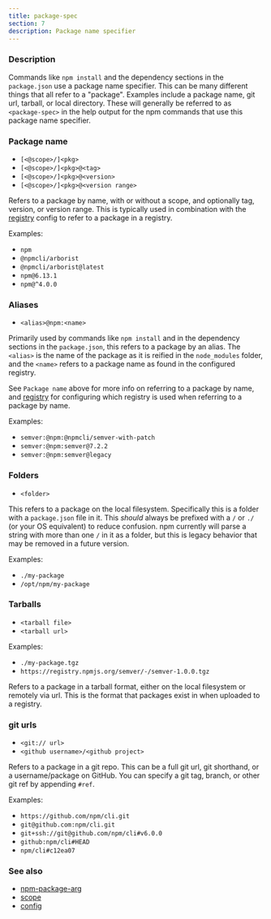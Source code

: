 ```yaml
---
title: package-spec
section: 7
description: Package name specifier
---
```


### Description

Commands like `npm install` and the dependency sections in the
`package.json` use a package name specifier. This can be many different
things that all refer to a "package". Examples include a package name,
git url, tarball, or local directory. These will generally be referred
to as `<package-spec>` in the help output for the npm commands that use
this package name specifier.

### Package name

- `[<@scope>/]<pkg>`
- `[<@scope>/]<pkg>@<tag>`
- `[<@scope>/]<pkg>@<version>`
- `[<@scope>/]<pkg>@<version range>`

Refers to a package by name, with or without a scope, and optionally
tag, version, or version range. This is typically used in combination
with the [registry](/using-npm/config#registry) config to refer to a
package in a registry.

Examples:

- `npm`
- `@npmcli/arborist`
- `@npmcli/arborist@latest`
- `npm@6.13.1`
- `npm@^4.0.0`

### Aliases

- `<alias>@npm:<name>`

Primarily used by commands like `npm install` and in the dependency
sections in the `package.json`, this refers to a package by an alias.
The `<alias>` is the name of the package as it is reified in the
`node_modules` folder, and the `<name>` refers to a package name as
found in the configured registry.

See `Package name` above for more info on referring to a package by
name, and [registry](/using-npm/config#registry) for configuring which
registry is used when referring to a package by name.

Examples:

- `semver:@npm:@npmcli/semver-with-patch`
- `semver:@npm:semver@7.2.2`
- `semver:@npm:semver@legacy`

### Folders

- `<folder>`

This refers to a package on the local filesystem. Specifically this is
a folder with a `package.json` file in it. This _should_ always be
prefixed with a `/` or `./` (or your OS equivalent) to reduce confusion.
npm currently will parse a string with more than one `/` in it as a
folder, but this is legacy behavior that may be removed in a future
version.

Examples:

- `./my-package`
- `/opt/npm/my-package`

### Tarballs

- `<tarball file>`
- `<tarball url>`

Examples:

- `./my-package.tgz`
- `https://registry.npmjs.org/semver/-/semver-1.0.0.tgz`

Refers to a package in a tarball format, either on the local filesystem
or remotely via url. This is the format that packages exist in when
uploaded to a registry.

### git urls

- `<git:// url>`
- `<github username>/<github project>`

Refers to a package in a git repo. This can be a full git url, git
shorthand, or a username/package on GitHub. You can specify a
git tag, branch, or other git ref by appending `#ref`.

Examples:

- `https://github.com/npm/cli.git`
- `git@github.com:npm/cli.git`
- `git+ssh://git@github.com/npm/cli#v6.0.0`
- `github:npm/cli#HEAD`
- `npm/cli#c12ea07`

### See also

- [npm-package-arg](https://npm.im/npm-package-arg)
- [scope](/using-npm/scope)
- [config](/using-npm/config)
